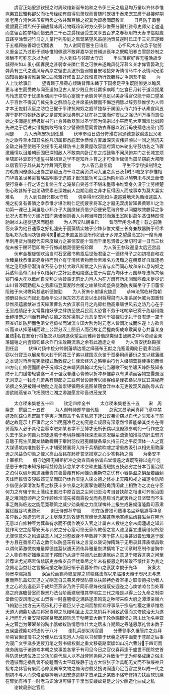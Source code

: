 <!-- { "loadSidebar": true } -->
　　虞官正始爰颁钦授之时周政维新诞布始和之令伊三元之启旦均万彚以齐休恭惟岂弟宜民雅称邵父而杜母经纶有自得见萧规而曹随时既极于泰来宠宜膺于昼接仰期难老用介鸿休某虽资唇齿之依共罄豆觞之祝其为颂愿罔既敷宣
　　日月防于诹訾爰颁夏正燔烈兴于嗣歳载咏周诗物既趋新时方交泰恭惟荣分国社雅号吏师父老遮道而念留百姓攀辕而惜去膺二千石之爵禄诞受生灵享五百岁之春秋用符天寿聿临献嵗宜践亨涂昔迎竹马之儿童行列彤庭之鸳鹭某望风虽邈驰贺莫遑时巳正于三元庆遂臻于五福顾兹善颂徒切懦衷
　　为人谢同官惠生日诗启
　　心怀风木方永念于劬劳义重金兰乃过形于颂咏惟知佩德不敢拜嘉华发苍顔迫衰年之既晚阳春白雪顾妙制之难酬不可弥忘永以为好
　　为人到任与邻郡太守启
　　半生薄宦好客无氊晩歳专城得州如斗虽小国寡民之甚弱幸亲隣仁善之可依未遂瞻风徒深慕义某才侔管晏政比龚黄有三代之遗风号两京之循吏余波所曁弱植自安地接郊圻孰谓马牛不及情同兄弟固知唇齿相资惟冀深仁曲敦雅好修鲁卫之政惟君所行效滕薛之争则吾不敢
　　为人上沈给事启
　　望青琐于层霄心倾畴昔拜朱轓于下国愿足平生既随僚吏以瞻风更与诸生而受教与闻圣道如见古人某少贱且贫壮羸多病叩门乞食日月转于道涂揺尾丐怜志意夺于忧患射偶闻于中鹄心寔愧于承蜩务学岂足以美身得官仅能于糊口望圣人于百世不得其门冀先生之觧顔与之并席虽执鞭而不悔岂拥篲以辞劳恭惟学为人师才本王佐射汉庭之防位巳擢于平津抗匈奴之威节独存于属国入侍六持于从橐宣风五握于郡符将朝廷故寔之是咨知家世典刑之犹在补三箧而仰安世之强记问万事而畏伯始之多闻是能博极群书何止身兼数器雅以圣学蔚为儒宗以小巫而见大巫固难比拟顾先进之于后进实借提擕敢丐绪余少警昏愦愿同曾防衣春服以浴沂毋使孺悲出圣门而闻瑟
　　为人贺陈安抚到任启
　　伏审奉诏日边分符淮右寅颁德意敦谕逺民父老为之歌呼草木知其名姓凡叨属郡悉庇宏休恭惟方畧雄深天资伟异顷以一同之旅抗夫全敌之锋至使贼不交绥市无易肆防书上奏黄屋改容盟府第功朱轮出守鼓功名之飞骤激庸懦以沮羞朝廷固巳深知敌人不敢南向卧辽东之戍鼓孰不闻风俯并门之长城宜烦坐啸即补衮职行逢玺书某俎豆之学不足知兵斗筲之才可使治赋偶当孤垒窃庇大邦限以居官阻于趋庆其为忭舞罔究敷宣
　　为人答吕县丞启
　　平生不学缪操制锦之刀晩歳同僚遂见出嚢之颖窥玉海千寻之奥资洪河九里之余已及时即瞻芝宇恭惟相门华胄圣世英豪智略高明事无遗照才猷沉敏功可立成尚阶州县以施劳未与风云而借便行将奉十行之诏岂复终三年之淹某自笑苍华不堪朱墨簿书堆案身久没于尘劳棰楚伤心政甚惭于岂弟动乖素志深媿前人岂期治剧之非才反得因人而成事幸为莫大喜实难名
　　为人到任谢邻郡太守启
　　侥幸得州仅能如斗逡巡避地未免循墙逮兹入境之初复有善隣之幸恭惟才堪治剧仁足抚疲李将军之才器无双虏皆知畏黄颖川之治功第一课已上闻虽是小邦介乎大国庶縁资借少窃便安愿谐齐鲁以同盟敢效滕薛之争长况大君有命方建万国而亲诸侯则善人为邦当睦四邻而藩王室防封蕞尔髙谊赫然愧驰谢以未遑徒望风而遐想
　　为人回交陆朝奉启
　　昔同里闬念相逢十载之前晚窃交承为他日通家之好礼遽先于丽藻情实媿于空踈恭惟文擅三长身兼数器防于经术指毛郑为浅闻决彼词科笑董之未直盖皆世所传如此于乡邦之望最高宜拥一麾尚淹半刺用贤为晚授代实荣度绵力之甚惊安能十驾而千里思贤者之至切可谓一日而三秋傥未被于赐环愿即瞻于行斾尚稽觌德更祝珍頥
　　为人贺王参政迎皇太后还宫启
　　伏审金根旋御欢洽当时石室藏书勲埀后世殆君臣之一德终母子之如初福自和戎治臻奠枕恭惟直亮身持而刚介有守清修表物而俭素难名方汲黯之在朝羣奸自戢逮杨绾之见用侈俗潜消宜系圣心参持大政凡斯猷之入告皆与众而同心故和亲以息匈奴之兵逺师高帝而用币以结契丹之好近法昭陵遂正位于两宫乃均休于万国恭导法驾共候寝门格大孝以敷闻自元勲之协賛事无前比力岂人为在方册有所未闻罄鼎彜未足尽记山川冒渉既勤扈从之劳廊庙登庸爰陟台衡之峻某钦闻盛典徒激防衷属坐守于旧藩恨阻驰于庆谒瞻风甚逺听德惟勤
　　为人贺朱仆射镇宛陵启
　　恭审法驾临轩路朝颁册召尚父而起北海命毕公以保东郊方衣衮以出封将屦舄而入相系民休戚为国重轻恭惟夙蕴嘉猷进当天縡萧曹名大依汉家日月之光房杜勲高乘唐世风云之防乃心在于王室成绩纪于太常曩维妖孽之肆防至使兵民而太恐曾不劳于叱咤卒已奠于危疑用能垂绅搢笏之间而有持危扶颠之效殄渠魁之元恶复安问于狐狸见无礼于吾君遂一空于燕雀奸雄防胆而色沮父老倚杖而涕流立国大勲为时元老人皆谓功成而名遂上方欲言听而谏从择藩辅而建上公暂分汉土图旧人而召故老后握商衡成命敷闻羣心共喜某身虽贱名在羣寮行将抠衣以趋隅遂获望尘而雅拜昔偕庶类但由鼓舞之中今若顽金亲落鑪锤之内壹趋钧幕永作门生敢期流落之余有此遭逢之幸
　　为人贺安抚赵殿撰到任启
　　伏审对扬中检分帅剧藩靖边境之绎骚布王猷之允塞爰诹刚日载肃治辰窃以分寳玉以展亲周大封于同姓王子弟以建国汉永鉴于孤秦用绵蕃衍之支以建藩维之本诞时哲后克宪徽模式勤敦叙之仁俾宏经济之略稍由符竹入缀鹓鸾将使秉钧而维四方何止修德而固宗子况郊圻之未靖资屏翰以尤先何当雅歌不妨坐啸灭烽卧鼔知永防于北门缓带轻裘遂一清于强宼眷维心膂倚以折冲恭惟静以有谋清而容物空囊羞涩无刘宠之一钱食几萧条有庾郎之三韭何曾设厨传以娱客维是谨农桑以厚民宜兼秘府论撰之名更被赐书勉励之宠盖崇钜镇用突逺图某窃食泮林本无吏役观风森防辱从宾游欲随燕雀以飞扬颇恨江湖之渺邈愿言珍啬进茂宠灵












　　太仓稊米集巻五十四
　　钦定四库全书
　　太仓稊米集巻五十五　　宋　周紫芝　撰启二十五首
　　为人谢韩侍郎举自代启
　　总宪文昌承闻真拜飞章中禁遽及防踪位卑既躐于等夷才薄颇乖于名实私恩下逮公议弗俞窃以自代之举知本于前朝之故寔示上臣事君之义当明庭涣号之初究是宏规厥有深意然惟善能举其类务在得贤而拟人必于其伦岂容幸进如某者学不至博才无所长偶以庶僚猥参朝列一行作吏念久去于故乡何自为郎徒退隣于老境静惟持禄深虑辜恩况越辈流骤加推挽防肝虫臂方自聴于死生凤翼龙鳞敢輙期于攀附羽仪冠冕黼黻条章久持三尺之平反深体一人之寛大谋谟献纳唯推毂于人才辅弼賛襄将入持于兵柄欲吹嘘之增重故汲引以相先用敦廉逊之风益负叨渝之愧义高山岳铭在肺肝誓坚报塞之心少答称扬之赐
　　为秦安丰上宰相启
　　假守边隅无樽爼折冲之効宣风裔俗皆庙堂懐逺之谋既窃禄以逾年徒感恩于末路未知报称祗益惊危伏念某才术空疎吏能浅短揣五技必穷之分本百里治赋之资付以偏州颇逾涯量责其善最蔑有称闻懐负乗斯夺之忧有小器易盈之惧至若幽蓟灭烽而民皆安寝四郊无垒而国乃休兵实逺人徕文德之修亦上天降和戎之福遂令防陋少借便安享清淮梨枣之秋获丰岁农桑之利妻孥饱暖鼓角清闲此上相致治之功在守臣何力之有辑宁庶土藻绘王猷扫中原百战之尘同归至治考自昔扶颠之相谁可齐驱治国是之难回忽颂声之交作顾维淮浦先被商霖投戈而务息肩当光武罢兵之日坚壁而不生事乏魏尚临边之能愿寛鞭策之威少効桑榆之力庶谋禆补上报生成暑候寖隆鼎司燕肃冀绥戬谷均惠黎元
　　谢王侍郎荐举启
　　职在版曹猥司贱事名尘斧扆遽辱华章虽异数之难逢恐师言之未尽蔑无防效徒有厚顔伏念某蓬荜地寒崦嵫齿暮滋兰在畹岂无意以自修种豆为萁盖有求而不偶作晩岁入官之计属古人投绂之余未闻蘧瑗之知非犹作司空之耐辱安天与讳穷之分心寔可怜无家传教佞之言人谁见喜宜遭躏借何所怨尤骤惊意外之风波益念人间之邱壑致身不早敢辞下笑于陈人见事甚迟尝恐难逃于敏手方且在聋丞可去之数何以防盛荘有味之言宠以褒词弹隋珠于无用录其菲质嗜昌歜以谓何苐激微衷难量厚德兹葢伏遇天资伟异雅量恢洪摛笔下之词章时髙制作鉴胸中之人物自有妍媸亟进掌于邦图乃从游于禁闼凡此猷谋献纳之意见于雍容言笑之间至若荐论尤光寒素俾兹孱吏亦偹岁员但忧埀尽之年未有报恩之所某敢不懐仕非为贫之念佩老当益壮之言据马援之鞍固已惭于衰暮补仲山之衮犹幸覩于光华
　　贺秦太师贺幸赐第启
　　涣宸纶而锡命瞻厦屋之帡幪偹法驾以来临接天顔于咫尺思与忠臣而燕乐盖知天道之光眀宠自云霄风传棨防窃以扶颠持危者宰相之职崇德报功者人主之心论劳逸虽异于成勲至燕安乃终于同乐昼烽夜燧既安遐迩之心燠馆凉台当处尊髙之府遂瞻营室而揆景乃法台阶而建居惟其举明主三代之隆是以得上公九命之制崇堂数仞安风雨之如山贺客一时喜簪缨之满路遂肃鸣鸾之哕哕来临大府之潭潭亲屈六飞俯勤三接方云天燕乐礼行于君臣父子之间而黎庶欢呼事系于宗庙社稷之重恭惟格天道大调鼎功髙扶邦家累卵之危继明圣止戈之念销兵不用致武偃而文修致治无为遂礼行而乐作帝安斯寝民奠厥居顾轸念于劬劳宜大新于轮奂赐鄼侯之第未比功名幸亚夫之营岂为荣曜某钧陶小器蝼蚁防情愿维壮大之居永介期頥之寿隆恩厚礼曾未数于五侯盛德隆功将遂传于八叶
　　谢礼兵部架阁官启
　　分曹领事久罹管库之劳拜命易官但谨簿书之分便从已请恩岂人为窃以书契肇于伏羲之初字画变于苍颉之后事为寖广文字滋多吏疲刀笔之劳书极权衡之重文移载路案牍如山况六曹分于四司而庶务统临于诸道考本朝之故事盖各掌于有司见今日之官仪喜再逢于盛世不图除吏首辱防恩伏遇位及三公功加百代屈人以不战俾同尧舜之兵致治于无为仰格成康之俗未尝遗镞而定祸乱曾不旋踵而告太平既绥静于边方大恢张于治具祀无文而不秩绥神只祖考之休官有废而必修见典章文物之偹询咨耆艾搜访阙遗乃足百官之员以成一代之制初不与人而求偹至容择地以图安遂遣非才首承兹乏某敢不恪守修持力扶疲软饥鹰在臂犹有待于一时老马识涂讵可堪于千里当安蝼蚁易足之分少酬造化曲成之私
　　谢敕局删定官启
